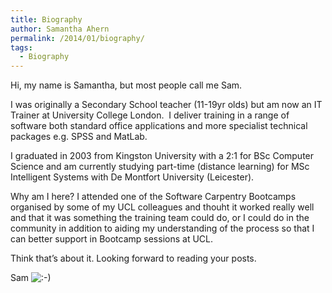 ```yaml
---
title: Biography
author: Samantha Ahern
permalink: /2014/01/biography/
tags:
  - Biography
---
```

Hi, my name is Samantha, but most people call me Sam.

I was originally a Secondary School teacher (11-19yr olds) but am now an IT Trainer at University College London.  I deliver training in a range of software both standard office applications and more specialist technical packages e.g. SPSS and MatLab.

I graduated in 2003 from Kingston University with a 2:1 for BSc Computer Science and am currently studying part-time (distance learning) for MSc Intelligent Systems with De Montfort University (Leicester).

Why am I here? I attended one of the Software Carpentry Bootcamps organised by some of my UCL colleagues and thouht it worked really well and that it was something the training team could do, or I could do in the community in addition to aiding my understanding of the process so that I can better support in Bootcamp sessions at UCL.

Think that&#8217;s about it. Looking forward to reading your posts.

Sam <img src="http://localhost:8080/wp-includes/images/smilies/icon_smile.gif" alt=":-)" class="wp-smiley" />
